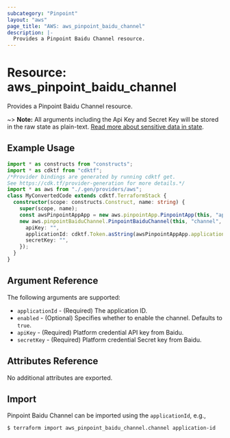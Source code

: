 ```yaml
---
subcategory: "Pinpoint"
layout: "aws"
page_title: "AWS: aws_pinpoint_baidu_channel"
description: |-
  Provides a Pinpoint Baidu Channel resource.
---
```


# Resource: aws_pinpoint_baidu_channel

Provides a Pinpoint Baidu Channel resource.

~> **Note:** All arguments including the Api Key and Secret Key will be stored in the raw state as plain-text.
[Read more about sensitive data in state](https://www.terraform.io/docs/state/sensitive-data.html).

## Example Usage

```typescript
import * as constructs from "constructs";
import * as cdktf from "cdktf";
/*Provider bindings are generated by running cdktf get.
See https://cdk.tf/provider-generation for more details.*/
import * as aws from "./.gen/providers/aws";
class MyConvertedCode extends cdktf.TerraformStack {
  constructor(scope: constructs.Construct, name: string) {
    super(scope, name);
    const awsPinpointAppApp = new aws.pinpointApp.PinpointApp(this, "app", {});
    new aws.pinpointBaiduChannel.PinpointBaiduChannel(this, "channel", {
      apiKey: "",
      applicationId: cdktf.Token.asString(awsPinpointAppApp.applicationId),
      secretKey: "",
    });
  }
}

```

## Argument Reference

The following arguments are supported:

* `applicationId` - (Required) The application ID.
* `enabled` - (Optional) Specifies whether to enable the channel. Defaults to `true`.
* `apiKey` - (Required) Platform credential API key from Baidu.
* `secretKey` - (Required) Platform credential Secret key from Baidu.

## Attributes Reference

No additional attributes are exported.

## Import

Pinpoint Baidu Channel can be imported using the `applicationId`, e.g.,

```
$ terraform import aws_pinpoint_baidu_channel.channel application-id
```

<!-- cache-key: cdktf-0.17.0-pre.15 input-509fd106cd0938755424a025bb1b96b2ce81b65f61ff831ef1d4528fcf4f55cf -->